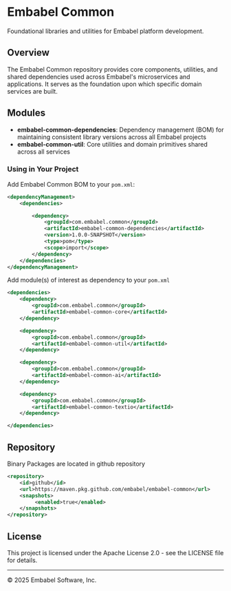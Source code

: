 # Embabel Common

Foundational libraries and utilities for Embabel platform development.

## Overview

The Embabel Common repository provides core components, utilities, and shared dependencies used across Embabel's microservices and applications. It serves as the foundation upon which specific domain services are built.

## Modules

- **embabel-common-dependencies**: Dependency management (BOM) for maintaining consistent library versions across all Embabel projects
- **embabel-common-util**: Core utilities and domain primitives shared across all services

### Using in Your Project

Add Embabel Common BOM to your `pom.xml`:

```xml
<dependencyManagement>
    <dependencies>

        <dependency>
            <groupId>com.embabel.common</groupId>
            <artifactId>embabel-common-dependencies</artifactId>
            <version>1.0.0-SNAPSHOT</version>
            <type>pom</type>
            <scope>import</scope>
        </dependency>
    </dependencies>
</dependencyManagement>
```
Add module(s) of interest as dependency to your `pom.xml`

```xml
<dependencies>
    <dependency>
        <groupId>com.embabel.common</groupId>
        <artifactId>embabel-common-core</artifactId>
    </dependency>

    <dependency>
        <groupId>com.embabel.common</groupId>
        <artifactId>embabel-common-util</artifactId>
    </dependency>

    <dependency>
        <groupId>com.embabel.common</groupId>
        <artifactId>embabel-common-ai</artifactId>
    </dependency>

    <dependency>
        <groupId>com.embabel.common</groupId>
        <artifactId>embabel-common-textio</artifactId>
    </dependency>

</dependencies>
```

## Repository

Binary Packages are located in github repository

```xml
<repository>
    <id>github</id>
    <url>https://maven.pkg.github.com/embabel/embabel-common</url>
    <snapshots>
         <enabled>true</enabled>
    </snapshots>
</repository>
```

## License

This project is licensed under the Apache License 2.0 - see the LICENSE file for details.

---

© 2025 Embabel Software, Inc.
